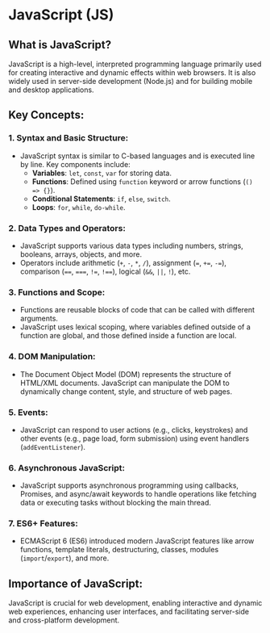 # JavaScript (JS)

## What is JavaScript?
JavaScript is a high-level, interpreted programming language primarily used for creating interactive and dynamic effects within web browsers. It is also widely used in server-side development (Node.js) and for building mobile and desktop applications.

## Key Concepts:

### 1. **Syntax and Basic Structure:**
- JavaScript syntax is similar to C-based languages and is executed line by line. Key components include:
  - **Variables**: `let`, `const`, `var` for storing data.
  - **Functions**: Defined using `function` keyword or arrow functions (`() => {}`).
  - **Conditional Statements**: `if`, `else`, `switch`.
  - **Loops**: `for`, `while`, `do-while`.

### 2. **Data Types and Operators:**
- JavaScript supports various data types including numbers, strings, booleans, arrays, objects, and more.
- Operators include arithmetic (`+`, `-`, `*`, `/`), assignment (`=`, `+=`, `-=`), comparison (`==`, `===`, `!=`, `!==`), logical (`&&`, `||`, `!`), etc.

### 3. **Functions and Scope:**
- Functions are reusable blocks of code that can be called with different arguments.
- JavaScript uses lexical scoping, where variables defined outside of a function are global, and those defined inside a function are local.

### 4. **DOM Manipulation:**
- The Document Object Model (DOM) represents the structure of HTML/XML documents. JavaScript can manipulate the DOM to dynamically change content, style, and structure of web pages.

### 5. **Events:**
- JavaScript can respond to user actions (e.g., clicks, keystrokes) and other events (e.g., page load, form submission) using event handlers (`addEventListener`).

### 6. **Asynchronous JavaScript:**
- JavaScript supports asynchronous programming using callbacks, Promises, and async/await keywords to handle operations like fetching data or executing tasks without blocking the main thread.

### 7. **ES6+ Features:**
- ECMAScript 6 (ES6) introduced modern JavaScript features like arrow functions, template literals, destructuring, classes, modules (`import`/`export`), and more.

## Importance of JavaScript:
JavaScript is crucial for web development, enabling interactive and dynamic web experiences, enhancing user interfaces, and facilitating server-side and cross-platform development.


